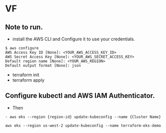 # VF
## Note to run.
-  install the AWS CLI and Configure it to use your credentials.
```
$ aws configure
AWS Access Key ID [None]: <YOUR_AWS_ACCESS_KEY_ID>
AWS Secret Access Key [None]: <YOUR_AWS_SECRET_ACCESS_KEY>
Default region name [None]: <YOUR_AWS_REGION>
Default output format [None]: json
```
- terraform init
- terraform apply

## Configure kubectl and AWS IAM Authenticator.
- Then
```
- aws eks --region {region-id} update-kubeconfig --name {Cluster Name}
```
```
aws eks --region us-west-2 update-kubeconfig --name terraform-eks-demo
```
